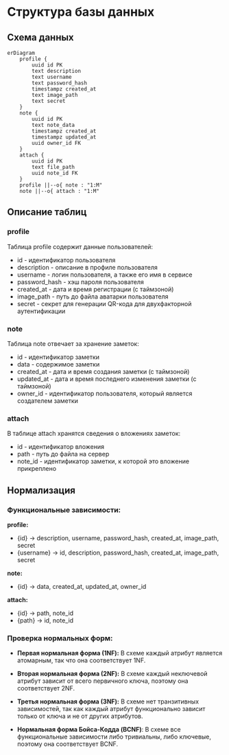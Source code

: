 # Структура базы данных

## Схема данных
```mermaid
erDiagram
    profile {
        uuid id PK
        text description
        text username
        text password_hash
        timestampz created_at
        text image_path
        text secret
    }
    note {
        uuid id PK
        text note_data
        timestampz created_at
        timestampz updated_at
        uuid owner_id FK
    }
    attach {
        uuid id PK
        text file_path
        uuid note_id FK
    }
    profile ||--o{ note : "1:M"
    note ||--o{ attach : "1:M"
```

## Описание таблиц
### profile
Таблица profile содержит данные пользователей:
- id - идентификатор пользователя
- description - описание в профиле пользователя
- username - логин пользователя, а также его имя в сервисе
- password_hash - хэш пароля пользователя
- created_at - дата и время регистрации (с таймзоной)
- image_path - путь до файла аватарки пользователя
- secret - секрет для генерации QR-кода для двухфакторной аутентификации

### note
Таблица note отвечает за хранение заметок:
- id - идентификатор заметки
- data - содержимое заметки
- created_at - дата и время создания заметки (с таймзоной)
- updated_at - дата и время последнего изменения заметки (с таймзоной)
- owner_id - идентификатор пользователя, который является создателем заметки

### attach
В таблице attach хранятся сведения о вложениях заметок:
- id - идентификатор вложения
- path - путь до файла на сервер
- note_id - идентификатор заметки, к которой это вложение прикреплено

## Нормализация
### Функциональные зависимости:
**profile:**
- {id} -> description, username, password_hash, created_at, image_path, secret
- {username} -> id, description, password_hash, created_at, image_path, secret

**note:**
- {id} -> data, created_at, updated_at, owner_id

**attach:**
- {id} -> path, note_id
- {path} -> id, note_id

### Проверка нормальных форм:
- **Первая нормальная форма (1NF):**
В схеме каждый атрибут является атомарным, так что она соответствует 1NF.<br/>

- **Вторая нормальная форма (2NF):**
В схеме каждый неключевой атрибут зависит от всего первичного ключа, поэтому она соответствует 2NF.<br/>

- **Третья нормальная форма (3NF):**
В схеме нет транзитивных зависимостей, так как каждый атрибут функционально зависит только от ключа и не от других атрибутов.<br/>

- **Нормальная форма Бойса-Кодда (BCNF)**:
В схеме все функциональные зависимости либо тривиальны, либо ключевые, поэтому она соответствует BCNF.<br/>
